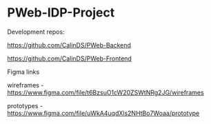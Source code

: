 # PWeb-IDP-Project
Development repos:

https://github.com/CalinDS/PWeb-Backend

https://github.com/CalinDS/PWeb-Frontend

Figma links

wireframes - https://www.figma.com/file/t6BzsuO1cW20ZSWtNRg2JG/wireframes

prototypes - https://www.figma.com/file/uWkA4uqdXls2NHtBo7Woaa/prototype
